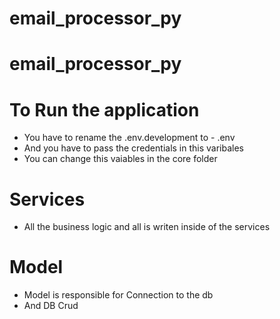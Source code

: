 # email_processor_py
# email_processor_py



# To Run the application 
  * You have to rename the .env.development to - .env
  * And you have to pass the credentials in this varibales 
  * You can change this vaiables in the core folder 

# Services
  * All the business logic and all is writen inside of the services

# Model 
  * Model is responsible for Connection to the db
  * And DB Crud

